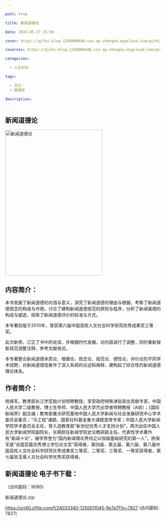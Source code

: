 ```yaml
---

post: true

title: 新闻道德论

date: 2024-05-27 15:56

cover: https://qifei-blog-1256009448.cos.ap-chengdu.myqcloud.com/qifei-blog/65fe9c779f345e8d032f0bc0.jpg

coveross: https://qifei-blog-1256009448.cos.ap-chengdu.myqcloud.com/qifei-blog/65fe9c779f345e8d032f0bc0.jpg

categories:

  - 人文社科

tags:

  - 文化
  - 杨保军

description:
---
```


## 新闻道德论
<img alt="新闻道德论 " class="aligncenter loaded" data-was-processed="true" decoding="async" fetchpriority="high" height="471" src="https://qifei-blog-1256009448.cos.ap-chengdu.myqcloud.com/qifei-blog/65fe9c779f345e8d032f0bc0.jpg " style="cursor: zoom-in;" width="314"/>

## 内容简介：

本书发掘了新闻道德的内涵与意义，深究了新闻道德的理由与根据，考察了新闻道德观念的构成与作用，讨论了建构新闻道德规范的原则与程序，分析了新闻美德的构成与塑造，探索了新闻道德评价的标准与方式。

本专著初版于2010年，曾获第六届中国高校人文社会科学研究优秀成果奖三等奖。

此次新修，订正了书中的讹误，并根据时代发展，对内容进行了调整，同时重新按新规范调整注释、参考文献格式。

本专著整合新闻道德本质论、根据论、观念论、规范论、德性论、评价论的不同学术视野，对新闻道德现象作了深入系统的论述和阐释，建构起了综合性的新闻道德理论体系。

## 作者简介：

杨保军，教育部长江学奖励计划特聘教授，享受政府特殊津贴突出贡献专家，中国人民大学二级教授，博士生导师，中国人民大学杰出学者特聘教授（A岗）；《国际新闻界》副主编；教育部重点研究基地中国人民大学新闻与社会发展研究中心学术委员会委员；“马工程”课题、国家社科基金重大课题首席专家；中国人民大学新闻学院学术委员会主任，曾入选教育部“新世纪优秀人才支持计划”，两次出任中国人民大学新闻学院副院长，长期担任新闻学院史论教研部主任。代表性学术著作有“新闻十论”，被学界誉为“国内新闻理论界持之以恒做基础研究的第一人”。杨保军是“全国百篇优秀博士学位论文奖”获得者，第四届、第五届、第六届、第八届中国高校人文社会科学研究优秀成果奖三等奖、二等奖、三等奖、一等奖获得者，第七届吴玉章人文社会科学优秀奖获得者。

## 新闻道德论 电子书下载：

 （访问密码：9080）

新闻道德论.zip: 

https://url40.ctfile.com/f/24033340-1250011045-9e7a7f?p=7827 (访问密码: 7827)
